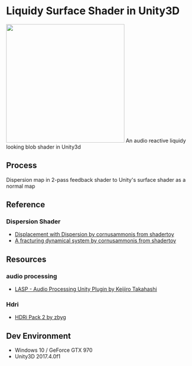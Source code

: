 # Liquidy Surface Shader in Unity3D
<img src="https://github.com/avseoul/Unity3D_LiquidySurfaceShader/blob/master/preview0.gif" width="320">   
An audio reactive liquidy looking blob shader in Unity3d  

## Process
Dispersion map in 2-pass feedback shader to Unity's surface shader as a normal map

## Reference

### Dispersion Shader
* [Displacement with Dispersion by cornusammonis from shadertoy](https://www.shadertoy.com/view/4ldGDB)
* [A fracturing dynamical system by cornusammonis from shadertoy](https://www.shadertoy.com/view/MsyXRW)

## Resources 

### audio processing 
* [LASP - Audio Processing Unity Plugin by Keijiro Takahashi](https://github.com/keijiro/Lasp) 

### Hdri
* [HDRi Pack 2 by zbyg](https://zbyg.deviantart.com/art/HDRi-Pack-2-103458406)


## Dev Environment
* Windows 10 / GeForce GTX 970
* Unity3D 2017.4.0f1